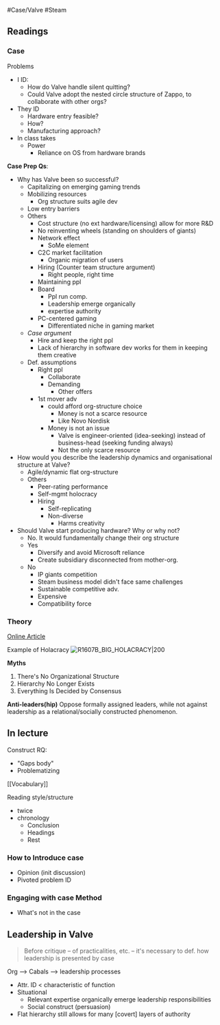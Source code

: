 #Case/Valve #Steam

## Readings
### Case
Problems
- I ID:
	- How do Valve handle silent quitting?
	- Could Valve adopt the nested circle structure of Zappo, to collaborate with other orgs?
- They ID
	- Hardware entry feasible?
	- How?
	- Manufacturing approach?
- In class takes
	- Power
		- Reliance on OS from hardware brands

**Case Prep Qs**:
- Why has Valve been so successful?
	- Capitalizing on emerging gaming trends
	- Mobilizing resources
		- Org structure suits agile dev
	- Low entry barriers
	- Others
		- Cost structure (no ext hardware/licensing) allow for more R&D
		- No reinventing wheels (standing on shoulders of giants)
		- Network effect
			- SoMe element
		- C2C market facilitation
			- Organic migration of users
		- Hiring (Counter team structure argument)
			- Right people, right time
		- Maintaining ppl
		- Board
			- Ppl run comp.
			- Leadership emerge organically
			- expertise authority
		- PC-centered gaming
			- Differentiated niche in gaming market
	- *Case argument*
		- Hire and keep the right ppl
		- Lack of hierarchy in software dev works for them in keeping them creative
	- Def. assumptions
		- Right ppl
			- Collaborate
			- Demanding
				- Other offers
		- 1st mover adv
			- could afford org-structure choice
				- Money is not a scarce resource
				- Like Novo Nordisk
			- Money is not an issue
				- Valve is engineer-oriented (idea-seeking) instead of business-head (seeking funding always)
				- Not the only scarce resource
- How would you describe the leadership dynamics and organisational structure at Valve?
	- Agile/dynamic flat org-structure
	- Others
		- Peer-rating performance
		- Self-mgmt holocracy
		- Hiring
			- Self-replicating
			- Non-diverse
				- Harms creativity
- Should Valve start producing hardware? Why or why not?
	- No. It would fundamentally change their org structure
	- Yes
		- Diversify and avoid Microsoft reliance
		- Create subsidiary disconnected from mother-org.
	- No
		- IP giants competition
		- Steam business model didn't face same challenges
		- Sustainable competitive adv.
		- Expensive
		- Compatibility force

### Theory
[Online Article](https://hbr.org/2016/07/beyond-the-holacracy-hype)

Example of Holacracy
	![R1607B_BIG_HOLACRACY|200](https://hbr.org/resources/images/article_assets/2016/06/R1607B_BIG_HOLACRACY.png)

**Myths**
1. There's No Organizational Structure
2. Hierarchy No Longer Exists
3. Everything Is Decided by Consensus

**Anti-leaders(hip)**
Oppose formally assigned leaders, while not against leadership as a relational/socially constructed phenomenon.

In lecture
---

Construct RQ:
- "Gaps body"
- Problematizing

[[Vocabulary]]

Reading style/structure
- twice
- chronology
	- Conclusion
	- Headings
	- Rest

### How to Introduce case
- Opinion (init discussion)
- Pivoted problem ID

### Engaging with case Method
- What's not in the case

## Leadership in Valve
>Before critique – of practicalities, etc. – it's necessary to def. how leadership is presented by case

Org --> Cabals --> leadership processes

- Attr. ID < characteristic of function
- Situational
	- Relevant expertise organically emerge leadership responsibilities
	- Social construct (persuasion)
- Flat hierarchy still allows for many [covert] layers of authority
